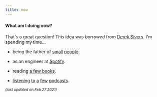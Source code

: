 ```yaml
---
title: now
---
```

#### What am I doing now?

That's a great question! This idea was *borrowed* from [Derek Sivers](https://sivers.org/nowff). I'm spending my time...

* being the father of [small](http://lucashokanson.com) [people](http://nadinehokanson.com).

* as an engineer at [Spotify](https://www.spotify.com).

* reading [a few books](https://www.goodreads.com/h0ke).

* [listening](https://gimletmedia.com/shows/howtosaveaplanet) [to](http://www.merlinmann.com/roderick/) [a](http://www.npr.org/sections/codeswitch/) [few](https://samharris.org/podcast/) [podcasts](http://www.sceneonradio.org/).

<small>*(last updated on Feb 27 2021)*</small>
